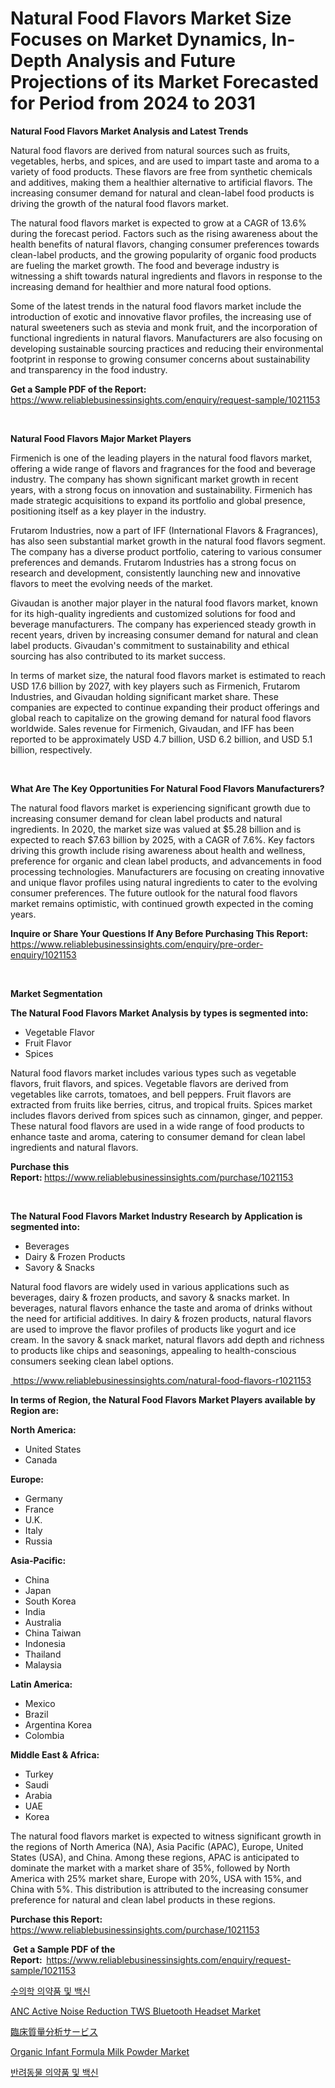 <p><h1>Natural Food Flavors Market Size Focuses on Market Dynamics, In-Depth Analysis and Future Projections of its Market Forecasted for Period from 2024 to 2031</h1></p><p><strong>Natural Food Flavors Market Analysis and Latest Trends</strong></p>
<p><p>Natural food flavors are derived from natural sources such as fruits, vegetables, herbs, and spices, and are used to impart taste and aroma to a variety of food products. These flavors are free from synthetic chemicals and additives, making them a healthier alternative to artificial flavors. The increasing consumer demand for natural and clean-label food products is driving the growth of the natural food flavors market.</p><p>The natural food flavors market is expected to grow at a CAGR of 13.6% during the forecast period. Factors such as the rising awareness about the health benefits of natural flavors, changing consumer preferences towards clean-label products, and the growing popularity of organic food products are fueling the market growth. The food and beverage industry is witnessing a shift towards natural ingredients and flavors in response to the increasing demand for healthier and more natural food options.</p><p>Some of the latest trends in the natural food flavors market include the introduction of exotic and innovative flavor profiles, the increasing use of natural sweeteners such as stevia and monk fruit, and the incorporation of functional ingredients in natural flavors. Manufacturers are also focusing on developing sustainable sourcing practices and reducing their environmental footprint in response to growing consumer concerns about sustainability and transparency in the food industry.</p></p>
<p><strong>Get a Sample PDF of the Report:&nbsp;</strong> <a href="https://www.reliablebusinessinsights.com/enquiry/request-sample/1021153">https://www.reliablebusinessinsights.com/enquiry/request-sample/1021153</a></p>
<p>&nbsp;</p>
<p><strong>Natural Food Flavors Major Market Players</strong></p>
<p><p>Firmenich is one of the leading players in the natural food flavors market, offering a wide range of flavors and fragrances for the food and beverage industry. The company has shown significant market growth in recent years, with a strong focus on innovation and sustainability. Firmenich has made strategic acquisitions to expand its portfolio and global presence, positioning itself as a key player in the industry.</p><p>Frutarom Industries, now a part of IFF (International Flavors & Fragrances), has also seen substantial market growth in the natural food flavors segment. The company has a diverse product portfolio, catering to various consumer preferences and demands. Frutarom Industries has a strong focus on research and development, consistently launching new and innovative flavors to meet the evolving needs of the market.</p><p>Givaudan is another major player in the natural food flavors market, known for its high-quality ingredients and customized solutions for food and beverage manufacturers. The company has experienced steady growth in recent years, driven by increasing consumer demand for natural and clean label products. Givaudan's commitment to sustainability and ethical sourcing has also contributed to its market success.</p><p>In terms of market size, the natural food flavors market is estimated to reach USD 17.6 billion by 2027, with key players such as Firmenich, Frutarom Industries, and Givaudan holding significant market share. These companies are expected to continue expanding their product offerings and global reach to capitalize on the growing demand for natural food flavors worldwide. Sales revenue for Firmenich, Givaudan, and IFF has been reported to be approximately USD 4.7 billion, USD 6.2 billion, and USD 5.1 billion, respectively.</p></p>
<p>&nbsp;</p>
<p><strong>What Are The Key Opportunities For Natural Food Flavors Manufacturers?</strong></p>
<p><p>The natural food flavors market is experiencing significant growth due to increasing consumer demand for clean label products and natural ingredients. In 2020, the market size was valued at $5.28 billion and is expected to reach $7.63 billion by 2025, with a CAGR of 7.6%. Key factors driving this growth include rising awareness about health and wellness, preference for organic and clean label products, and advancements in food processing technologies. Manufacturers are focusing on creating innovative and unique flavor profiles using natural ingredients to cater to the evolving consumer preferences. The future outlook for the natural food flavors market remains optimistic, with continued growth expected in the coming years.</p></p>
<p><strong>Inquire or Share Your Questions If Any Before Purchasing This Report:</strong> <a href="https://www.reliablebusinessinsights.com/enquiry/pre-order-enquiry/1021153">https://www.reliablebusinessinsights.com/enquiry/pre-order-enquiry/1021153</a></p>
<p>&nbsp;</p>
<p><strong>Market Segmentation</strong></p>
<p><strong>The Natural Food Flavors Market Analysis by types is segmented into:</strong></p>
<p><ul><li>Vegetable Flavor</li><li>Fruit Flavor</li><li>Spices</li></ul></p>
<p><p>Natural food flavors market includes various types such as vegetable flavors, fruit flavors, and spices. Vegetable flavors are derived from vegetables like carrots, tomatoes, and bell peppers. Fruit flavors are extracted from fruits like berries, citrus, and tropical fruits. Spices market includes flavors derived from spices such as cinnamon, ginger, and pepper. These natural food flavors are used in a wide range of food products to enhance taste and aroma, catering to consumer demand for clean label ingredients and natural flavors.</p></p>
<p><strong>Purchase this Report:&nbsp;</strong><a href="https://www.reliablebusinessinsights.com/purchase/1021153">https://www.reliablebusinessinsights.com/purchase/1021153</a></p>
<p>&nbsp;</p>
<p><strong>The Natural Food Flavors Market Industry Research by Application is segmented into:</strong></p>
<p><ul><li>Beverages</li><li>Dairy & Frozen Products</li><li>Savory & Snacks</li></ul></p>
<p><p>Natural food flavors are widely used in various applications such as beverages, dairy & frozen products, and savory & snacks market. In beverages, natural flavors enhance the taste and aroma of drinks without the need for artificial additives. In dairy & frozen products, natural flavors are used to improve the flavor profiles of products like yogurt and ice cream. In the savory & snack market, natural flavors add depth and richness to products like chips and seasonings, appealing to health-conscious consumers seeking clean label options.</p></p>
<p><a href="https://www.reliablebusinessinsights.com/natural-food-flavors-r1021153">&nbsp;https://www.reliablebusinessinsights.com/natural-food-flavors-r1021153</a></p>
<p><strong>In terms of Region, the Natural Food Flavors Market Players available by Region are:</strong></p>
<p>
    <p> <strong> North America: </strong>
        <ul>
            <li>United States</li>
            <li>Canada</li>
        </ul>
        </p> 
    <p> <strong> Europe: </strong>
        <ul>
            <li>Germany</li>
            <li>France</li>
            <li>U.K.</li>
            <li>Italy</li>
            <li>Russia</li>
        </ul>
        </p> 
    <p> <strong> Asia-Pacific: </strong>
        <ul>
            <li>China</li>
            <li>Japan</li>
            <li>South Korea</li>
            <li>India</li>
            <li>Australia</li>
            <li>China Taiwan</li>
            <li>Indonesia</li>
            <li>Thailand</li>
            <li>Malaysia</li>
        </ul>
        </p> 
    <p> <strong> Latin America: </strong>
        <ul>
            <li>Mexico</li>
            <li>Brazil</li>
            <li>Argentina Korea</li>
            <li>Colombia</li>
        </ul>
        </p> 
    <p> <strong> Middle East & Africa: </strong>
        <ul>
            <li>Turkey</li>
            <li>Saudi</li>
            <li>Arabia</li>
            <li>UAE</li>
            <li>Korea</li>
        </ul>
    </p>
    </p>
<p><p>The natural food flavors market is expected to witness significant growth in the regions of North America (NA), Asia Pacific (APAC), Europe, United States (USA), and China. Among these regions, APAC is anticipated to dominate the market with a market share of 35%, followed by North America with 25% market share, Europe with 20%, USA with 15%, and China with 5%. This distribution is attributed to the increasing consumer preference for natural and clean label products in these regions.</p></p>
<p><strong>Purchase this Report: </strong><a href="https://www.reliablebusinessinsights.com/purchase/1021153">https://www.reliablebusinessinsights.com/purchase/1021153</a></p>
<p>&nbsp;<strong>Get a Sample PDF of the Report:&nbsp;&nbsp;</strong><a href="https://www.reliablebusinessinsights.com/enquiry/request-sample/1021153">https://www.reliablebusinessinsights.com/enquiry/request-sample/1021153</a></p>
<p><strong></strong></p>
<p><p><a href="https://github.com/solomonbode85/Market-Research-Report-List-1/blob/main/804417980790.md">수의학 의약품 및 백신</a></p><p><a href="https://issuu.com/reportprime-2/docs/anc-active-noise-reduction-tws-bluetooth-headset-m">ANC Active Noise Reduction TWS Bluetooth Headset Market</a></p><p><a href="https://github.com/luffiazaza/Market-Research-Report-List-1/blob/main/235648687903.md">臨床質量分析サービス</a></p><p><a href="https://github.com/changoleonlaverguenzanoexiste/Market-Research-Report-List-3/blob/main/organic-infant-formula-milk-powder-market.md">Organic Infant Formula Milk Powder Market</a></p><p><a href="https://github.com/PhilToryphy7876567/Market-Research-Report-List-1/blob/main/297835380789.md">반려동물 의약품 및 백신</a></p></p>
